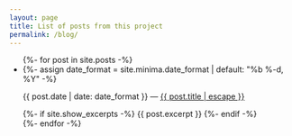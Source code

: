 ```yaml
---
layout: page
title: List of posts from this project
permalink: /blog/
---
```


<ul class="post-list">
  {%- for post in site.posts -%}
  <li>
    {%- assign date_format = site.minima.date_format | default: "%b %-d, %Y" -%}
    <p>
      <span class="post-meta">
        {{ post.date | date: date_format }}
      </span> &mdash;
      <a class="post-link" href="{{ post.url | relative_url }}">
        {{ post.title | escape }}
      </a> 
    </p>
    {%- if site.show_excerpts -%}
      {{ post.excerpt }}
    {%- endif -%}
  </li>
  {%- endfor -%}
</ul>
